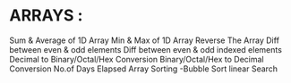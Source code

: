 # ARRAYS :

Sum & Average of 1D Array
Min & Max of 1D Array
Reverse The Array
Diff between even & odd elements
Diff between even & odd indexed elements
Decimal to Binary/Octal/Hex Conversion
Binary/Octal/Hex to Decimal Conversion
No.of Days Elapsed
Array Sorting -Bubble Sort
linear Search
